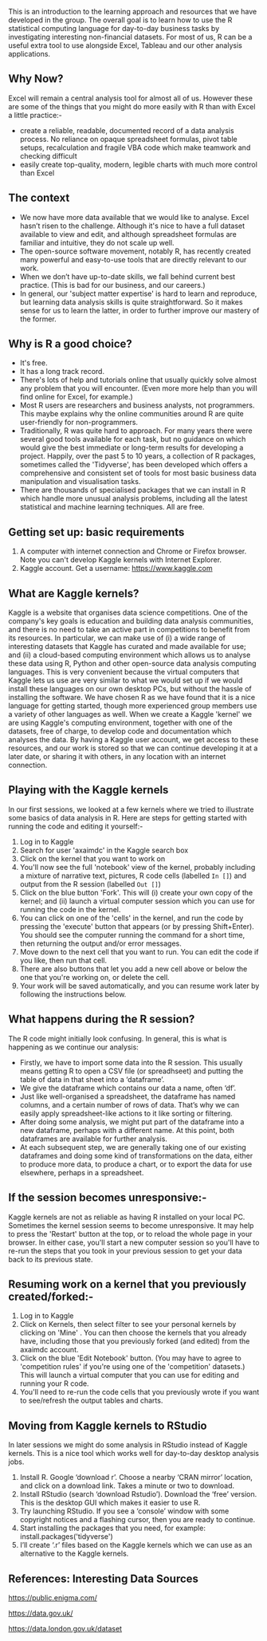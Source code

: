 This is an introduction to the learning approach and resources that we have developed in the group. The overall goal is to learn how to use the R statistical computing language for day-to-day business tasks by investigating interesting non-financial datasets. For most of us, R can be a useful extra tool to use alongside Excel, Tableau and our other analysis applications.

## Why Now? 
Excel will remain a central analysis tool for almost all of us. However these are some of the things that you might do more easily with R than with Excel a little practice:-

* create a reliable, readable, documented record of a data analysis process. No reliance on opaque spreadsheet formulas, pivot table setups, recalculation and fragile VBA code which make teamwork and checking difficult
* easily create top-quality, modern, legible charts with much more control than Excel

## The context

* We now have more data available that we would like to analyse. Excel hasn’t risen to the challenge. Although it's nice to have a full dataset available to view and edit, and although spreadsheet formulas are familiar and intuitive, they do not scale up well.
* The open-source software movement, notably R, has recently created many powerful and easy-to-use tools that are directly relevant to our work.
* When we don’t have up-to-date skills, we fall behind current best practice. (This is bad for our business, and our careers.)
* In general, our 'subject matter expertise' is hard to learn and reproduce, but learning data analysis skills is quite straightforward. So it makes sense for us to learn the latter, in order to further improve our mastery of the former.

## Why is R a good choice?

* It's free.
* It has a long track record.
* There's lots of help and tutorials online that usually quickly solve almost any problem that you will encounter. (Even more more help than you will find online for Excel, for example.)
* Most R users are researchers and business analysts, not programmers. This maybe explains why the online communities around R are quite user-friendly for non-programmers.
* Traditionally, R was quite hard to approach. For many years there were several good tools available for each task, but no guidance on which would give the best immediate or long-term results for developing a project. Happily, over the past 5 to 10 years, a collection of R packages, sometimes called the 'Tidyverse', has been developed which offers a comprehensive and consistent set of tools for most basic business data manipulation and visualisation tasks.
* There are thousands of specialised packages that we can install in R which handle more unusual analysis problems, including all the latest statistical and machine learning techniques. All are free.

## Getting set up: basic requirements

1. A computer with internet connection and Chrome or Firefox browser. Note you can't develop Kaggle kernels with Internet Explorer.
2. Kaggle account. Get a username: https://www.kaggle.com

## What are Kaggle kernels? 

Kaggle is a website that organises data science competitions. One of the company's key goals is education and building data analysis communities, and there is no need to take an active part in competitions to benefit from its resources. In particular, we can make use of (i) a wide range of interesting datasets that Kaggle has curated and made available for use; and (ii) a cloud-based computing environment which allows us to analyse these data using R, Python and other open-source data analysis computing languages. This is very convenient because the virtual computers that Kaggle lets us use are very similar to what we would set up if we would install these languages on our own desktop PCs, but without the hassle of installing the software. We have chosen R as we have found that it is a nice language for getting started, though more experienced group members use a variety of other languages as well. When we create a Kaggle 'kernel' we are using Kaggle's computing environment, together with one of the datasets, free of charge, to develop code and documentation which analyses the data. By having a Kaggle user account, we get access to these resources, and our work is stored so that we can continue developing it at a later date, or sharing it with others, in any location with an internet connection.

## Playing with the Kaggle kernels

In our first sessions, we looked at a few kernels where we tried to illustrate some basics of data analysis in R. Here are steps for getting started with running the code and editing it yourself:-

1. Log in to Kaggle
2. Search for user 'axaimdc' in the Kaggle search box
3. Click on the kernel that you want to work on
4. You'll now see the full 'notebook' view of the kernel, probably including a mixture of narrative text, pictures, R code cells (labelled `In []`) and output from the R session (labelled `Out []`)
5. Click on the blue button 'Fork'. This will (i) create your own copy of the kernel; and (ii) launch a virtual computer session which you can use for running the code in the kernel.
6. You can click on one of the 'cells' in the kernel, and run the code by pressing the 'execute' button that appears (or by pressing Shift+Enter). You should see the computer running the command for a short time, then returning the output and/or error messages.
7. Move down to the next cell that you want to run. You can edit the code if you like, then run that cell. 
8. There are also buttons that let you add a new cell above or below the one that you're working on, or delete the cell. 
9. Your work will be saved automatically, and you can resume work later by following the instructions below.

## What happens during the R session?
The R code might initially look confusing. In general, this is what is happening as we continue our analysis: 

* Firstly, we have to import some data into the R session. This usually means getting R to open a CSV file (or spreadhseet) and putting the table of data in that sheet into a ‘dataframe’. 
* We give the dataframe which contains our data a name, often ‘df’.
* Just like well-organised a spreadsheet, the dataframe has named columns, and a certain number of rows of data. That’s why we can easily apply spreadsheet-like actions to it like sorting or filtering.
* After doing some analysis, we might put part of the dataframe into a new dataframe, perhaps with a different name. At this point, both dataframes are available for further analysis. 
* At each subsequent step, we are generally taking one of our existing dataframes and doing some kind of transformations on the data, either to produce more data, to produce a chart, or to export the data for use elsewhere, perhaps in a spreadsheet.

## If the session becomes unresponsive:-
Kaggle kernels are not as reliable as having R installed on your local PC. Sometimes the kernel session seems to become unresponsive. It may help to press the 'Restart' button at the top, or to reload the whole page in your browser. In either case, you'll start a new computer session so you'll have to re-run the steps that you took in your previous session to get your data back to its previous state. 

## Resuming work on a kernel that you previously created/forked:-
1. Log in to Kaggle
2. Click on Kernels, then select filter to see your personal kernels by clicking on 'Mine' . You can then choose the kernels that you already have, including those that you previously forked (and edited) from the axaimdc account.
3. Click on the blue 'Edit Notebook' button. (You may have to agree to 'competition rules' if you're using one of the 'competition' datasets.) This will launch a virtual computer that you can use for editing and running your R code.
4. You'll need to re-run the code cells that you previously wrote if you want to see/refresh the output tables and charts.


## Moving from Kaggle kernels to RStudio

In later sessions we might do some analysis in RStudio instead of Kaggle kernels. This is a nice tool which works well for day-to-day desktop analysis jobs.

1. Install R. Google ‘download r’. Choose a nearby ‘CRAN mirror’ location, and click on a download link. Takes a minute or two to download.
2. Install RStudio (search ‘download Rstudio’). Download the ‘free’ version. This is the desktop GUI which makes it easier to use R.
3. Try launching RStudio. If  you see a ‘console’ window with some copyright notices and a flashing cursor, then you are ready to continue.
4. Start installing the packages that you need, for example:
install.packages('tidyverse')
5. I’ll create ‘.r’ files based on the Kaggle kernels which we can use as an alternative to the Kaggle kernels.


## References: Interesting Data Sources

https://public.enigma.com/

https://data.gov.uk/

https://data.london.gov.uk/dataset
